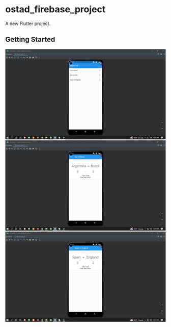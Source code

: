 # ostad_firebase_project

A new Flutter project.

## Getting Started

![img.png](img.png)
![img_1.png](img_1.png)
![img_2.png](img_2.png)

